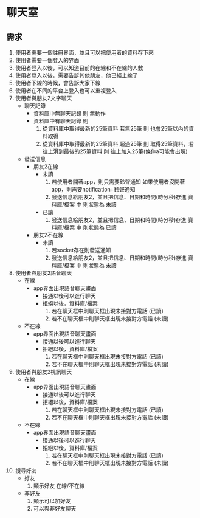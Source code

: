 # 聊天室
## 需求
1. 使用者需要一個註冊界面，並且可以把使用者的資料存下來
2. 使用者需要一個登入的界面
3. 使用者登入以後，可以知道目前的在線和不在線的人數
4. 使用者登入以後，需要告訴其他朋友，他已經上線了
5. 使用者下線的時候，會告訴大家下線
6. 使用者在不同的平台上登入也可以重複登入
7.  使用者與朋友2文字聊天
    * 聊天記錄  
        - 資料庫中無聊天記錄 則 無動作
        - 資料庫中有聊天記錄 則
            1. 從資料庫中取得最新的25筆資料 若無25筆 則 也會25筆以內的資料取得
            2. 從資料庫中取得最新的25筆資料 超過25筆 則 取得25筆資料，若往上滑到最後的25筆資料 則 往上加入25筆(條件a可能會出現)
    * 發送信息
        - 朋友2在線
            - 未讀
                1. 若使用者開著app，則只需要鈴聲通知 如果使用者沒開著app，則需要notification+鈴聲通知
                2. 發送信息給朋友2，並且把信息、日期和時間(時分秒)存進 資料庫/檔案 中 則狀態為 未讀  
            - 已讀
                1. 發送信息給朋友2，並且把信息、日期和時間(時分秒)存進 資料庫/檔案 中 則狀態為 已讀  
        - 朋友2不在線
            - 未讀
                1. 若socket存在則發送通知
                2. 發送信息給朋友2，並且把信息、日期和時間(時分秒)存進 資料庫/檔案 中 則狀態為 未讀  
8. 使用者與朋友2語音聊天
    * 在線
        - app界面出現語音聊天畫面
            - 接通以後可以進行聊天
            - 拒絕以後，資料庫/檔案
                1. 若在聊天框中則聊天框出現未接對方電話 (已讀)
                2. 若不在聊天框中則聊天框出現未接對方電話 (未讀)
    * 不在線
        - app界面出現語音聊天畫面
            - 接通以後可以進行聊天
            - 拒絕以後，資料庫/檔案
                1. 若在聊天框中則聊天框出現未接對方電話 (已讀)
                2. 若不在聊天框中則聊天框出現未接對方電話 (未讀)
9. 使用者與朋友2視訊聊天
    * 在線
        - app界面出現語音聊天畫面
            - 接通以後可以進行聊天
            - 拒絕以後，資料庫/檔案
                1. 若在聊天框中則聊天框出現未接對方電話 (已讀)
                2. 若不在聊天框中則聊天框出現未接對方電話 (未讀)
    * 不在線
        - app界面出現語音聊天畫面
            - 接通以後可以進行聊天
            - 拒絕以後，資料庫/檔案
                1. 若在聊天框中則聊天框出現未接對方電話 (已讀)
                2. 若不在聊天框中則聊天框出現未接對方電話 (未讀)
10. 搜尋好友
    * 好友
        1. 顯示好友 在線/不在線
    * 非好友
        1. 顯示可以加好友
        2. 可以與非好友聊天
